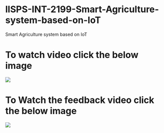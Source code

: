 # llSPS-INT-2199-Smart-Agriculture-system-based-on-IoT
Smart Agriculture system based on IoT
# To watch video click the below image
[![](http://img.youtube.com/vi/8Xy7rpcii-I/0.jpg)](http://www.youtube.com/watch?v=8Xy7rpcii-I "smart agriculture")
# To Watch the feedback video click the below image
[![](http://img.youtube.com/vi/-RiCybHQfwk/0.jpg)](http://www.youtube.com/watch?v=-RiCybHQfwk "#HappyIntern")
